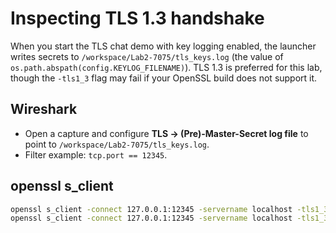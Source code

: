# Inspecting TLS 1.3 handshake

When you start the TLS chat demo with key logging enabled, the launcher writes
secrets to `/workspace/Lab2-7075/tls_keys.log` (the value of
`os.path.abspath(config.KEYLOG_FILENAME)`). TLS 1.3 is preferred for this lab,
though the `-tls1_3` flag may fail if your OpenSSL build does not support it.

## Wireshark
- Open a capture and configure **TLS → (Pre)-Master-Secret log file** to point to
  `/workspace/Lab2-7075/tls_keys.log`.
- Filter example: `tcp.port == 12345`.

## openssl s_client
```bash
openssl s_client -connect 127.0.0.1:12345 -servername localhost -tls1_3 -showcerts
openssl s_client -connect 127.0.0.1:12345 -servername localhost -tls1_3 -msg -state
```
